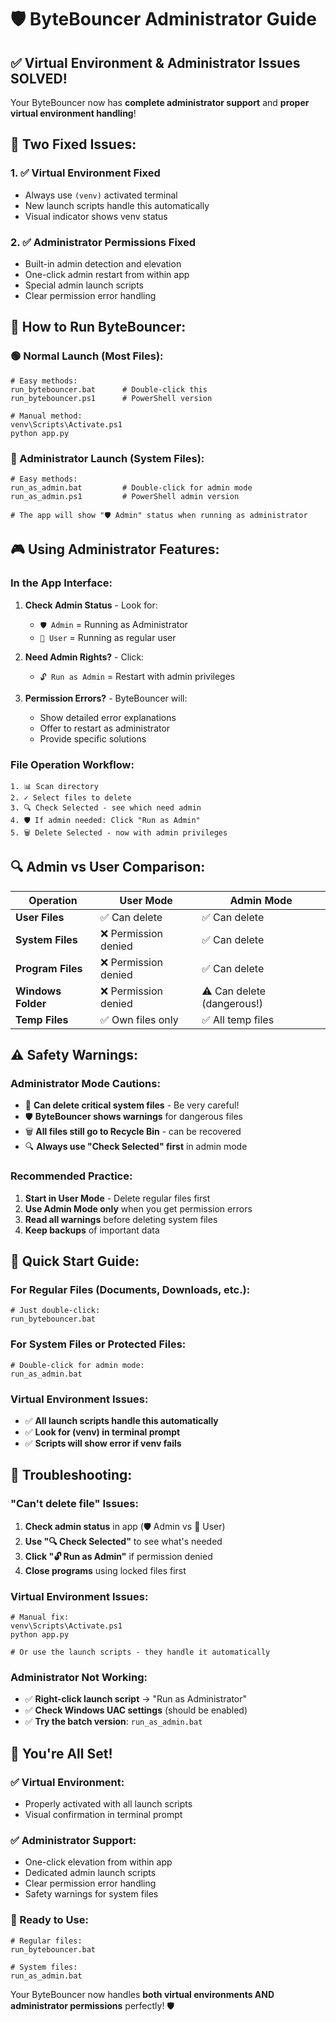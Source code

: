 # 🛡️ ByteBouncer Administrator Guide

## ✅ **Virtual Environment & Administrator Issues SOLVED!**

Your ByteBouncer now has **complete administrator support** and **proper virtual environment handling**!

## 🎯 **Two Fixed Issues:**

### **1. ✅ Virtual Environment Fixed**
- Always use `(venv)` activated terminal
- New launch scripts handle this automatically
- Visual indicator shows venv status

### **2. ✅ Administrator Permissions Fixed**
- Built-in admin detection and elevation
- One-click admin restart from within app
- Special admin launch scripts
- Clear permission error handling

## 🚀 **How to Run ByteBouncer:**

### **🟢 Normal Launch (Most Files):**
```batch
# Easy methods:
run_bytebouncer.bat      # Double-click this
run_bytebouncer.ps1      # PowerShell version

# Manual method:
venv\Scripts\Activate.ps1
python app.py
```

### **🔴 Administrator Launch (System Files):**
```batch
# Easy methods:
run_as_admin.bat         # Double-click for admin mode
run_as_admin.ps1         # PowerShell admin version

# The app will show "🛡️ Admin" status when running as administrator
```

## 🎮 **Using Administrator Features:**

### **In the App Interface:**
1. **Check Admin Status** - Look for:
   - `🛡️ Admin` = Running as Administrator
   - `👤 User` = Running as regular user

2. **Need Admin Rights?** - Click:
   - `🔓 Run as Admin` = Restart with admin privileges

3. **Permission Errors?** - ByteBouncer will:
   - Show detailed error explanations
   - Offer to restart as administrator
   - Provide specific solutions

### **File Operation Workflow:**
```
1. 📊 Scan directory
2. ✓ Select files to delete
3. 🔍 Check Selected - see which need admin
4. 🛡️ If admin needed: Click "Run as Admin" 
5. 🗑️ Delete Selected - now with admin privileges
```

## 🔍 **Admin vs User Comparison:**

| Operation | User Mode | Admin Mode |
|-----------|-----------|------------|
| **User Files** | ✅ Can delete | ✅ Can delete |
| **System Files** | ❌ Permission denied | ✅ Can delete |
| **Program Files** | ❌ Permission denied | ✅ Can delete |
| **Windows Folder** | ❌ Permission denied | ⚠️ Can delete (dangerous!) |
| **Temp Files** | ✅ Own files only | ✅ All temp files |

## ⚠️ **Safety Warnings:**

### **Administrator Mode Cautions:**
- 🚨 **Can delete critical system files** - Be very careful!
- 🛡️ **ByteBouncer shows warnings** for dangerous files
- 🗑️ **All files still go to Recycle Bin** - can be recovered
- 🔍 **Always use "Check Selected" first** in admin mode

### **Recommended Practice:**
1. **Start in User Mode** - Delete regular files first
2. **Use Admin Mode only** when you get permission errors
3. **Read all warnings** before deleting system files
4. **Keep backups** of important data

## 🎯 **Quick Start Guide:**

### **For Regular Files (Documents, Downloads, etc.):**
```batch
# Just double-click:
run_bytebouncer.bat
```

### **For System Files or Protected Files:**
```batch
# Double-click for admin mode:
run_as_admin.bat
```

### **Virtual Environment Issues:**
- ✅ **All launch scripts handle this automatically**
- ✅ **Look for (venv) in terminal prompt**
- ✅ **Scripts will show error if venv fails**

## 🔧 **Troubleshooting:**

### **"Can't delete file" Issues:**
1. **Check admin status** in app (🛡️ Admin vs 👤 User)
2. **Use "🔍 Check Selected"** to see what's needed
3. **Click "🔓 Run as Admin"** if permission denied
4. **Close programs** using locked files first

### **Virtual Environment Issues:**
```batch
# Manual fix:
venv\Scripts\Activate.ps1
python app.py

# Or use the launch scripts - they handle it automatically
```

### **Administrator Not Working:**
- ✅ **Right-click launch script** → "Run as Administrator"
- ✅ **Check Windows UAC settings** (should be enabled)
- ✅ **Try the batch version**: `run_as_admin.bat`

## 🎉 **You're All Set!**

### **✅ Virtual Environment:** 
- Properly activated with all launch scripts
- Visual confirmation in terminal prompt

### **✅ Administrator Support:**
- One-click elevation from within app
- Dedicated admin launch scripts  
- Clear permission error handling
- Safety warnings for system files

### **🚀 Ready to Use:**
```batch
# Regular files:
run_bytebouncer.bat

# System files:  
run_as_admin.bat
```

Your ByteBouncer now handles **both virtual environments AND administrator permissions** perfectly! 🛡️